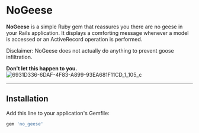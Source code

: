 # NoGeese

**NoGeese** is a simple Ruby gem that reassures you there are no geese in your Rails application. It displays a comforting message whenever a model is accessed or an ActiveRecord operation is performed.

Disclaimer: NoGeese does not actually do anything to prevent goose infiltration.

**Don't let this happen to you.**
![6931D336-6DAF-4F83-A899-93EA681F11CD_1_105_c](https://github.com/user-attachments/assets/eafc029f-2b98-485a-8348-7cbb418b4272)

---

## Installation

Add this line to your application's Gemfile:

```ruby
gem 'no_geese'
